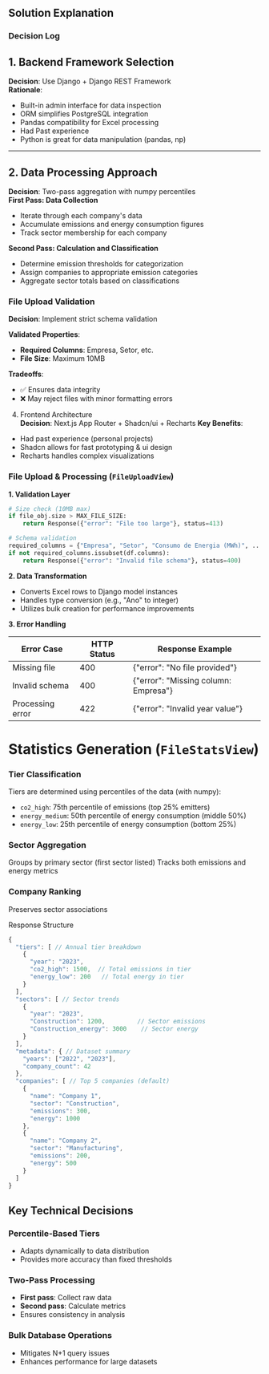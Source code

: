 ## Solution Explanation

### Decision Log

## 1. Backend Framework Selection
**Decision**: Use Django + Django REST Framework  
**Rationale**:  
- Built-in admin interface for data inspection  
- ORM simplifies PostgreSQL integration  
- Pandas compatibility for Excel processing  
- Had Past experience 
- Python is great for data manipulation (pandas, np)

---

## 2. Data Processing Approach
**Decision**: Two-pass aggregation with numpy percentiles  
**First Pass: Data Collection**
- Iterate through each company's data
- Accumulate emissions and energy consumption figures
- Track sector membership for each company

**Second Pass: Calculation and Classification**
- Determine emission thresholds for categorization
- Assign companies to appropriate emission categories
- Aggregate sector totals based on classifications


### File Upload Validation
**Decision**: Implement strict schema validation  

**Validated Properties**:
- **Required Columns**: Empresa, Setor, etc.
- **File Size**: Maximum 10MB

**Tradeoffs**:
- ✅ Ensures data integrity
- ❌ May reject files with minor formatting errors

4. Frontend Architecture  
**Decision**: Next.js App Router + Shadcn/ui + Recharts
**Key Benefits**:  
- Had past experience (personal projects)
- Shadcn allows for fast prototyping & ui design
- Recharts handles complex visualizations  

### File Upload & Processing (`FileUploadView`)

**1. Validation Layer**
```python
# Size check (10MB max)
if file_obj.size > MAX_FILE_SIZE:
    return Response({"error": "File too large"}, status=413)

# Schema validation
required_columns = {"Empresa", "Setor", "Consumo de Energia (MWh)", ...}
if not required_columns.issubset(df.columns):
    return Response({"error": "Invalid file schema"}, status=400)
```

**2. Data Transformation** 

- Converts Excel rows to Django model instances
- Handles type conversion (e.g., "Ano" to integer)
- Utilizes bulk creation for performance improvements

**3. Error Handling**

| Error Case       | HTTP Status | Response Example                       |
|------------------|-------------|----------------------------------------|
| Missing file     | 400         | {"error": "No file provided"}          |
| Invalid schema   | 400         | {"error": "Missing column: Empresa"}   |
| Processing error | 422         | {"error": "Invalid year value"}        |




Statistics Generation (`FileStatsView`)
=============================

### Tier Classification

Tiers are determined using percentiles of the data (with numpy):

*   `co2_high`: 75th percentile of emissions (top 25% emitters)
*   `energy_medium`: 50th percentile of energy consumption (middle 50%)
*   `energy_low`: 25th percentile of energy consumption (bottom 25%)

### Sector Aggregation

Groups by primary sector (first sector listed)
Tracks both emissions and energy metrics

### Company Ranking

Preserves sector associations

Response Structure
```javascript
{
  "tiers": [ // Annual tier breakdown
    {
      "year": "2023",
      "co2_high": 1500,  // Total emissions in tier
      "energy_low": 200   // Total energy in tier
    }
  ],
  "sectors": [ // Sector trends
    {
      "year": "2023",
      "Construction": 1200,         // Sector emissions
      "Construction_energy": 3000    // Sector energy 
    }
  ],
  "metadata": { // Dataset summary
    "years": ["2022", "2023"],
    "company_count": 42
  },
  "companies": [ // Top 5 companies (default)
    {
      "name": "Company 1",
      "sector": "Construction",
      "emissions": 300,
      "energy": 1000
    },
    {
      "name": "Company 2",
      "sector": "Manufacturing",
      "emissions": 200,
      "energy": 500
    }
  ]
}
```

## Key Technical Decisions

### Percentile-Based Tiers

- Adapts dynamically to data distribution
- Provides more accuracy than fixed thresholds

### Two-Pass Processing

- **First pass**: Collect raw data
- **Second pass**: Calculate metrics
- Ensures consistency in analysis

### Bulk Database Operations

- Mitigates N+1 query issues
- Enhances performance for large datasets
